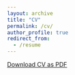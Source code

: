 ```yaml
---
layout: archive
title: "CV"
permalink: /cv/
author_profile: true
redirect_from:
  - /resume
---
```

<div class="cv-download-links">
  <a href="{{ base_path }}/files/Anjali_Parashar_CV_September_2025..pdf" class="btn btn--primary">Download CV as PDF</a>
  <!--a href="{{ base_path }}" class="btn btn--inverse">View Markdown CV</a-->
</div>

<!-- 
{% include base_path %}

Education
======
* Ph.D in Mechanical Engineering, Massachusetts Institute of Technology (2023-ongoing)
* M.S. in Mechanical Engineering, Massachusetts Institute of Technology, (2021-2023)
* B.Tech. in Mechanical Engineering, Indian Institute of Technology, Indore, (2016-2020)

Work experience
======
* 2020-21: John Deere Pvt Ltd (India)
  * Graduate Engineering Trainee, Factory Automation team, Robotics Technology group
  * Worked on design and planning for autonomous mobile robots in factories

Publications
======
  <ul>{% for post in site.publications reversed %}
    {% include archive-single-cv.html %}
  {% endfor %}</ul>
  
Academic Services
======
* Served as reviewer for RA-L, NeuS, CoRL -->
